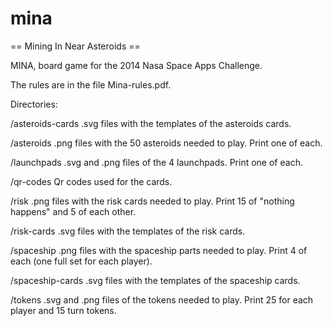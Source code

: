 mina
====

== Mining In Near Asteroids ==

MINA, board game for the 2014 Nasa Space Apps Challenge.

The rules are in the file Mina-rules.pdf.

Directories:

/asteroids-cards
.svg files with the templates of the asteroids cards.

/asteroids
.png files with the 50 asteroids needed to play.
Print one of each.

/launchpads
.svg and .png files of the 4 launchpads.
Print one of each.

/qr-codes
Qr codes used for the cards.

/risk
.png files with the risk cards needed to play.
Print 15 of "nothing happens" and 5 of each other.

/risk-cards
.svg files with the templates of the risk cards.

/spaceship
.png files with the spaceship parts needed to play.
Print 4 of each (one full set for each player).

/spaceship-cards
.svg files with the templates of the spaceship cards.

/tokens
.svg and .png files of the tokens needed to play.
Print 25 for each player and 15 turn tokens.

